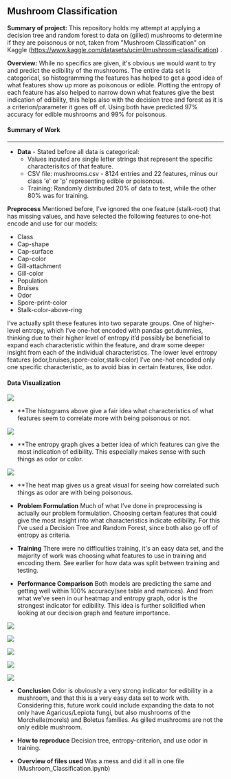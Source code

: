 ## Mushroom Classification

**Summary of project:** This repository holds my attempt at applying a decision tree and random forest to data on (gilled) mushrooms to determine if they are poisonous or not, taken from "Mushroom Classification" on Kaggle (https://www.kaggle.com/datasets/uciml/mushroom-classification) .

**Overview:** While no specifics are given, it's obvious we would want to try and predict the edibility of the mushrooms. The entire data set is categorical, so histogramming the features has helped to get a good idea of what features show up more as poisonous or edible. Plotting the entropy of each feature has also helped to narrow down what features give the best indication of edibility, this helps also with the decision tree and forest as it is a criterion/parameter it goes off of. Using both have predicted 97% accuracy for edible mushrooms and 99% for poisonous. 

#### Summary of Work 

-----

* **Data** - Stated before all data is categorical:
    * Values inputed are single letter strings that represent the specific characterisitcs of that feature. 
    * CSV file: mushrooms.csv - 8124 entries and 22 features, minus our class 'e' or 'p' representing edible or poisonous.
    * Training: Randomly distributed 20% of data to test, while the other 80% was for training.

**Preprocess** Mentioned before, I’ve ignored the one feature (stalk-root) that has missing values, and have selected the following features to one-hot encode and use for our models:

* Class
* Cap-shape
* Cap-surface
* Cap-color
* Gill-attachment
* Gill-color
* Population
* Bruises
* Odor
* Spore-print-color
* Stalk-color-above-ring

I’ve actually split these features into two separate groups. One of higher-level entropy, which I’ve one-hot encoded with pandas get.dummies, thinking due to their higher level of entropy it’d possibly be beneficial to expand each characteristic within the feature, and draw some deeper insight from each of the individual characteristics. The lower level entropy features (odor,bruises,spore-color,stalk-color) I’ve one-hot encoded only one specific characteristic, as to avoid bias in certain features, like odor.


#### Data Visualization

![](Mushroom_histograms.png)

* **The histograms above give a fair idea what characteristics of what features seem to correlate more with being poisonous or not.

![](Mushroom_entropy.png) 

* **The entropy graph gives a better idea of which features can give the most indication of edibility. This especially makes sense with such things as odor or color. 

![](Mushroom_correlation.png)

* **The heat map gives us a great visual for seeing how correlated such things as odor are with being poisonous. 

* **Problem Formulation** Much of what I’ve done in preprocessing is actually our problem formulation. Choosing certain features that could give the most insight into what characteristics indicate edibility. For this I’ve used a Decision Tree and Random Forest, since both also go off of entropy as criteria.

* **Training** There were no difficulties training, it's an easy data set, and the majority of work was choosing what features to use in training and encoding them. See earlier for how data was split between training and testing. 

* **Performance Comparison** Both models are predicting the same and getting well within 100% accuracy(see table and matrices). And from what we've seen in our heatmap and entropy graph, odor is the strongest indicator for edibility. This idea is further solidified when looking at our decision graph and feature importance.

![](Mushroom_table)

![](Mushroom_confusion.png)

![](Mushroom_confusion_RF.png)

![](Mushroom_importance.png)

![](Mushroom_decision.png)

* **Conclusion** Odor is obviously a very strong indicator for edibility in a mushroom, and that this is a very easy data set to work with. Considering this, future work could include expanding the data to not only have Agaricus/Lepiota fungi, but also mushrooms of the Morchelle(morels) and Boletus families. As gilled mushrooms are not the only edible mushroom. 

* **How to reproduce** Decision tree, entropy-criterion, and use odor in training.

* **Overview of files used** Was a mess and did it all in one file (Mushroom_Classification.ipynb)